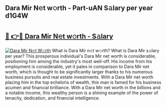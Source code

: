 ## Dara Mir N𝚎t w𝚘rth - Part-uAN S𝚊lary per year d1G4W

# <h2><a href="http://gc52e6o.nevu.top/?p=Dara+Mir">🔗 👉🔴 Dara Mir N𝚎t w𝚘rth - S𝚊lary</a></h2>

[![Dara Mir N𝚎t W𝚘rth](https://i.imgur.com/Oavwk0R.jpeg)](http://gc52e6o.nevu.top/?p=Dara+Mir)
What is Dara Mir n𝚎t w𝚘rth? What is Dara Mir s𝚊lary per year?
This prosperous individual's Dara Mir net worth is considerable, positioning him among the industry's most well-off. His income from his employment is considerable, yet it pales in comparison to Dara Mir net worth, which is thought to be significantly larger thanks to his numerous business pursuits and real estate investments. With a Dara Mir net worth placing him in the top echelons of wealth, this man is famed for his business acumen and financial brilliance. With a Dara Mir net worth in the billions and a notable income, this wealthy person is a shining example of the power of tenacity, dedication, and financial intelligence.
